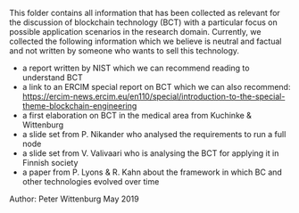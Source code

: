 This folder contains all information that has been collected as relevant for the discussion of blockchain technology (BCT) with a particular focus on possible application scenarios in the research domain. Currently, we collected the following information which we believe is neutral and factual and not written by someone who wants to sell this technology.
- a report written by NIST which we can recommend reading to understand BCT
- a link to an ERCIM special report on BCT which we can also recommend: https://ercim-news.ercim.eu/en110/special/introduction-to-the-special-theme-blockchain-engineering
- a first elaboration on BCT in the medical area from Kuchinke & Wittenburg
- a slide set from P. Nikander who analysed the requirements to run a full node
- a slide set from V. Valivaari who is analysing the BCT for applying it in Finnish society
- a paper from P. Lyons & R. Kahn about the framework in which BC and other technologies evolved over time

Author:
Peter Wittenburg 
May 2019
